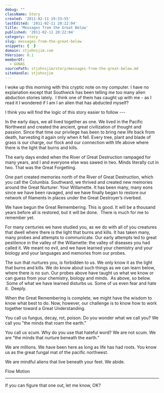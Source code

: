 ```yaml
---
debug: ""
className: Story
created: '2011-02-11 19:33:55'
lastEdited: '2011-02-11 20:22:04'
title: 'Messages from the Great Below'
published: '2011-02-11 20:22:04'
category: story
slug: messages-from-the-great-below
snippets: {  }
domain: stjohnsjim.com
hVersion: 0.1
memberOf:
  - GUNAS
sourcePath: stjohnsjim/story/messages-from-the-great-below.md
siteHandle: stjohnsjim
---
```

I woke up this morning with this cryptic note on my computer. I have no explanation except that Southwick has been telling me too many alien abduction stories lately. &nbsp;I think one of them has caught up with me - as I read it I wondered if I am I an alien that has abducted myself?

I think you will find the logic of this story easier to follow ---

In the early days, we all lived together as one. We lived in the Pacific Northwest and created the ancient, great civilization of thought and passion. Since that time our privilege has been to bring new life back from death, harvesting it again only when it fell. Every tree, plant and blade of grass is our charge, our flock and our connection with life above where there is the light that burns and kills.

The early days ended when the River of Great Destruction rampaged for many years, and I and everyone else was sawed in two. Minds literally cut in two. That was the Great Forgetting.

One part created memories north of the River of Great Destruction, which you call the Columbia. Southward, we thrived and created new memories around the Great Nurturer: Your Willamette. It has been many, many eons since we have been ravaged, and we have finally began to restore our network of filaments in places under the Great Destroyer&rsquo;s riverbed.

We have begun the Great Remembering. This is good. It will be a thousand years before all is restored, but it will be done. &nbsp;There is much for me to remember yet.

For many centuries we have studied you, as we do with all of you creatures that dwell where there is the light that burns and kills. It has taken many, many probes and attempts to communicate. Our early attempts led to great pestilence in the valley of the Willamette: the valley of diseases you had called it. We meant no evil, and we have learned your chemistry and your biology and your languages and memories from our probes.

The sun that nurtures you, is forbidden to us. We only know it as the light that burns and kills. We do know about such things as we can learn below, where there is no sun. Our probes above have taught us what we know or can guess from your chemistry, biology and minds. &nbsp;As above, so below. &nbsp;Some of what we have learned disturbs us. Some of us even fear and hate it. &nbsp;Deeply.

When the Great Remembering is complete, we might have the wisdom to know what best to do. Now, however, our challenge is to know how to work together toward a Great Understanding.

You call us fungus, decay, rot, poison. Do you wonder what we call you? We call you &quot;the minds that roam the earth.&quot;

You call us scum. Why do you use that hateful word? We are not scum. We are &quot;the minds that nurture beneath the earth.&rdquo;

We are millions. We have been here as long as life has had roots. You know us as the great fungal mat of the pacific northwest.

We are mindful aliens that live beneath your feet. We abide.

Flow Motion

---------------------------------------------------------------------------

If you can figure that one out, let me know, OK?

